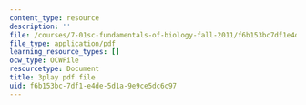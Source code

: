 ```yaml
---
content_type: resource
description: ''
file: /courses/7-01sc-fundamentals-of-biology-fall-2011/f6b153bc7df1e4de5d1a9e9ce5dc6c97_P-Ry4rRdDbk.pdf
file_type: application/pdf
learning_resource_types: []
ocw_type: OCWFile
resourcetype: Document
title: 3play pdf file
uid: f6b153bc-7df1-e4de-5d1a-9e9ce5dc6c97
---
```

